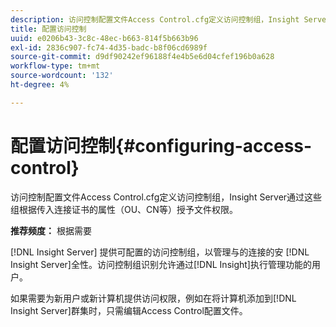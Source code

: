 ```yaml
---
description: 访问控制配置文件Access Control.cfg定义访问控制组，Insight Server通过这些组根据传入连接证书的属性（OU、CN等）授予文件权限。
title: 配置访问控制
uuid: e0206b43-3c8c-48ec-b663-814f5b663b96
exl-id: 2836c907-fc74-4d35-badc-b8f06cd6989f
source-git-commit: d9df90242ef96188f4e4b5e6d04cfef196b0a628
workflow-type: tm+mt
source-wordcount: '132'
ht-degree: 4%

---
```


# 配置访问控制{#configuring-access-control}

访问控制配置文件Access Control.cfg定义访问控制组，Insight Server通过这些组根据传入连接证书的属性（OU、CN等）授予文件权限。

**推荐频度：** 根据需要

[!DNL Insight Server] 提供可配置的访问控制组，以管理与的连接的安 [!DNL Insight Server]全性。访问控制组识别允许通过[!DNL Insight]执行管理功能的用户。

如果需要为新用户或新计算机提供访问权限，例如在将计算机添加到[!DNL Insight Server]群集时，只需编辑Access Control配置文件。
